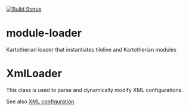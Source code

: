 [![Build Status](https://travis-ci.org/kartotherian/module-loader.svg?branch=master)](https://travis-ci.org/kartotherian/module-loader)
# module-loader
Kartotherian loader that instantiates tilelive and Kartotherian modules

# XmlLoader
This class is used to parse and dynamically modify XML configurations.

See also [XML configuration](https://github.com/kartotherian/kartotherian-core#xml-based-sources)
